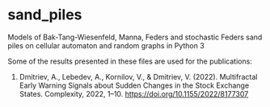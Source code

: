 # sand_piles
Models of Bak-Tang-Wiesenfeld, Manna, Feders and stochastic Feders sand piles on cellular automaton and random graphs in Python 3

Some of the results presented in these files are used for the publications:
  1. Dmitriev, A., Lebedev, A., Kornilov, V., & Dmitriev, V. (2022). Multifractal Early Warning Signals about Sudden Changes in the Stock Exchange States. Complexity, 2022, 1–10. 
  https://doi.org/10.1155/2022/8177307
